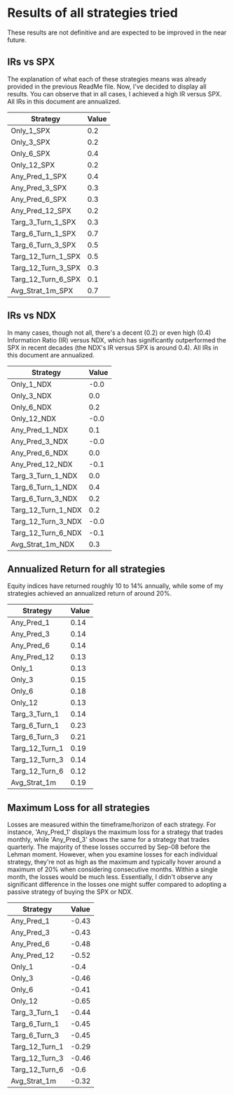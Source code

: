# Results of all strategies tried
These results are not definitive and are expected to be improved in the near future.

## IRs vs SPX

The explanation of what each of these strategies means was already provided in the previous ReadMe file. Now, I've decided to display all results. You can observe that in all cases, I achieved a high IR versus SPX. All IRs in this document are annualized.

| Strategy             | Value  |
|----------------------|--------|
| Only_1_SPX           | 0.2    |
| Only_3_SPX           | 0.2    |
| Only_6_SPX           | 0.4    |
| Only_12_SPX          | 0.2    |
| Any_Pred_1_SPX       | 0.4    |
| Any_Pred_3_SPX       | 0.3    |
| Any_Pred_6_SPX       | 0.3    |
| Any_Pred_12_SPX      | 0.2    |
| Targ_3_Turn_1_SPX    | 0.3    |
| Targ_6_Turn_1_SPX    | 0.7    |
| Targ_6_Turn_3_SPX    | 0.5    |
| Targ_12_Turn_1_SPX   | 0.5    |
| Targ_12_Turn_3_SPX   | 0.3    |
| Targ_12_Turn_6_SPX   | 0.1    |
| Avg_Strat_1m_SPX     | 0.7    |

## IRs vs NDX

In many cases, though not all, there's a decent (0.2) or even high (0.4) Information Ratio (IR) versus NDX, which has significantly outperformed the SPX in recent decades (the NDX's IR versus SPX is around 0.4). All IRs in this document are annualized.

| Strategy             | Value  |
|----------------------|--------|
| Only_1_NDX           | -0.0   |
| Only_3_NDX           | 0.0    |
| Only_6_NDX           | 0.2    |
| Only_12_NDX          | -0.0   |
| Any_Pred_1_NDX       | 0.1    |
| Any_Pred_3_NDX       | -0.0   |
| Any_Pred_6_NDX       | 0.0    |
| Any_Pred_12_NDX      | -0.1   |
| Targ_3_Turn_1_NDX    | 0.0    |
| Targ_6_Turn_1_NDX    | 0.4    |
| Targ_6_Turn_3_NDX    | 0.2    |
| Targ_12_Turn_1_NDX   | 0.2    |
| Targ_12_Turn_3_NDX   | -0.0   |
| Targ_12_Turn_6_NDX   | -0.1   |
| Avg_Strat_1m_NDX     | 0.3    |

## Annualized Return for all strategies

Equity indices have returned roughly 10 to 14% annually, while some of my strategies achieved an annualized return of around 20%.

| Strategy             | Value  |
|----------------------|--------|
| Any_Pred_1           | 0.14   |
| Any_Pred_3           | 0.14   |
| Any_Pred_6           | 0.14   |
| Any_Pred_12          | 0.13   |
| Only_1               | 0.13   |
| Only_3               | 0.15   |
| Only_6               | 0.18   |
| Only_12              | 0.13   |
| Targ_3_Turn_1        | 0.14   |
| Targ_6_Turn_1        | 0.23   |
| Targ_6_Turn_3        | 0.21   |
| Targ_12_Turn_1       | 0.19   |
| Targ_12_Turn_3       | 0.14   |
| Targ_12_Turn_6       | 0.12   |
| Avg_Strat_1m         | 0.19   |

## Maximum Loss for all strategies

Losses are measured within the timeframe/horizon of each strategy. For instance, 'Any_Pred_1' displays the maximum loss for a strategy that trades monthly, while 'Any_Pred_3' shows the same for a strategy that trades quarterly. The majority of these losses occurred by Sep-08 before the Lehman moment. However, when you examine losses for each individual strategy, they're not as high as the maximum and typically hover around a maximum of 20% when considering consecutive months. Within a single month, the losses would be much less. Essentially, I didn't observe any significant difference in the losses one might suffer compared to adopting a passive strategy of buying the SPX or NDX.

| Strategy             | Value  |
|----------------------|--------|
| Any_Pred_1           | -0.43  |
| Any_Pred_3           | -0.43  |
| Any_Pred_6           | -0.48  |
| Any_Pred_12          | -0.52  |
| Only_1               | -0.4   |
| Only_3               | -0.46  |
| Only_6               | -0.41  |
| Only_12              | -0.65  |
| Targ_3_Turn_1        | -0.44  |
| Targ_6_Turn_1        | -0.45  |
| Targ_6_Turn_3        | -0.45  |
| Targ_12_Turn_1       | -0.29  |
| Targ_12_Turn_3       | -0.46  |
| Targ_12_Turn_6       | -0.6   |
| Avg_Strat_1m         | -0.32  |
